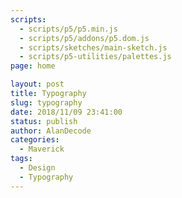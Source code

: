 ```yaml
---
scripts:
  - scripts/p5/p5.min.js
  - scripts/p5/addons/p5.dom.js
  - scripts/sketches/main-sketch.js
  - scripts/p5-utilities/palettes.js
page: home

layout: post
title: Typography
slug: typography
date: 2018/11/09 23:41:00
status: publish
author: AlanDecode
categories: 
  - Maverick
tags:
  - Design
  - Typography
---
```


<div id="sketch" class="flex justify-center">
  <div id="main-sketch-holder">
  </div>
</div>

